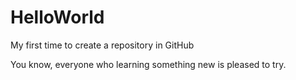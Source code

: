 # HelloWorld
My first time to create a repository in GitHub

You know, everyone who learning something new is pleased to try.
